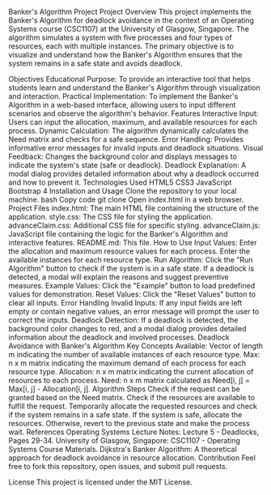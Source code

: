 Banker's Algorithm Project
Project Overview
This project implements the Banker's Algorithm for deadlock avoidance in the context of an Operating Systems course (CSC1107) at the University of Glasgow, Singapore. The algorithm simulates a system with five processes and four types of resources, each with multiple instances. The primary objective is to visualize and understand how the Banker's Algorithm ensures that the system remains in a safe state and avoids deadlock.

Objectives
Educational Purpose: To provide an interactive tool that helps students learn and understand the Banker's Algorithm through visualization and interaction.
Practical Implementation: To implement the Banker's Algorithm in a web-based interface, allowing users to input different scenarios and observe the algorithm's behavior.
Features
Interactive Input: Users can input the allocation, maximum, and available resources for each process.
Dynamic Calculation: The algorithm dynamically calculates the Need matrix and checks for a safe sequence.
Error Handling: Provides informative error messages for invalid inputs and deadlock situations.
Visual Feedback: Changes the background color and displays messages to indicate the system's state (safe or deadlock).
Deadlock Explanation: A modal dialog provides detailed information about why a deadlock occurred and how to prevent it.
Technologies Used
HTML5
CSS3
JavaScript
Bootstrap 4
Installation and Usage
Clone the repository to your local machine.
bash
Copy code
git clone <repository-url>
Open index.html in a web browser.
Project Files
index.html: The main HTML file containing the structure of the application.
style.css: The CSS file for styling the application.
advanceClaim.css: Additional CSS file for specific styling.
advanceClaim.js: JavaScript file containing the logic for the Banker's Algorithm and interactive features.
README.md: This file.
How to Use
Input Values:
Enter the allocation and maximum resource values for each process.
Enter the available instances for each resource type.
Run Algorithm:
Click the "Run Algorithm" button to check if the system is in a safe state.
If a deadlock is detected, a modal will explain the reasons and suggest preventive measures.
Example Values:
Click the "Example" button to load predefined values for demonstration.
Reset Values:
Click the "Reset Values" button to clear all inputs.
Error Handling
Invalid Inputs: If any input fields are left empty or contain negative values, an error message will prompt the user to correct the inputs.
Deadlock Detection: If a deadlock is detected, the background color changes to red, and a modal dialog provides detailed information about the deadlock and involved processes.
Deadlock Avoidance with Banker's Algorithm
Key Concepts
Available: Vector of length m indicating the number of available instances of each resource type.
Max: n x m matrix indicating the maximum demand of each process for each resource type.
Allocation: n x m matrix indicating the current allocation of resources to each process.
Need: n x m matrix calculated as Need[i, j] = Max[i, j] - Allocation[i, j].
Algorithm Steps
Check if the request can be granted based on the Need matrix.
Check if the resources are available to fulfill the request.
Temporarily allocate the requested resources and check if the system remains in a safe state.
If the system is safe, allocate the resources. Otherwise, revert to the previous state and make the process wait.
References
Operating Systems Lecture Notes: Lecture 5 - Deadlocks, Pages 29-34.
University of Glasgow, Singapore: CSC1107 - Operating Systems Course Materials.
Dijkstra's Banker Algorithm: A theoretical approach for deadlock avoidance in resource allocation.
Contribution
Feel free to fork this repository, open issues, and submit pull requests.

License
This project is licensed under the MIT License.